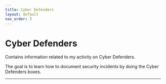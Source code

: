 ```yaml
---
title: Cyber Defenders
layout: default
nav_order: 3
---
```


# Cyber Defenders

Contains information related to my activity on Cyber Defenders.

The goal is to learn how to document security incidents by doing the Cyber Defenders boxes.

---
